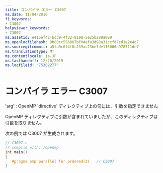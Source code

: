 ```yaml
---
title: コンパイラ エラー C3007
ms.date: 11/04/2016
f1_keywords:
- C3007
helpviewer_keywords:
- C3007
ms.assetid: e415ef42-bdc9-4f32-8198-5e25b289a089
ms.openlocfilehash: 9b80cc556887bf04efa3d98a31ccfd7ed1a2e4d7
ms.sourcegitcommit: a5fa9c6f4f0c239ac23be7de116066a978511de7
ms.translationtype: MT
ms.contentlocale: ja-JP
ms.lasthandoff: 12/20/2019
ms.locfileid: "75302277"
---
```

# <a name="compiler-error-c3007"></a>コンパイラ エラー C3007

'arg' : OpenMP 'directive' ディレクティブ上の句には、引数を指定できません

OpenMP ディレクティブに引数が含まれていましたが、このディレクティブは引数を取りません。

次の例では C3007 が生成されます。

```c
// C3007.c
// compile with: /openmp
int main()
{
   #pragma omp parallel for ordered(2)   // C3007
}
```
